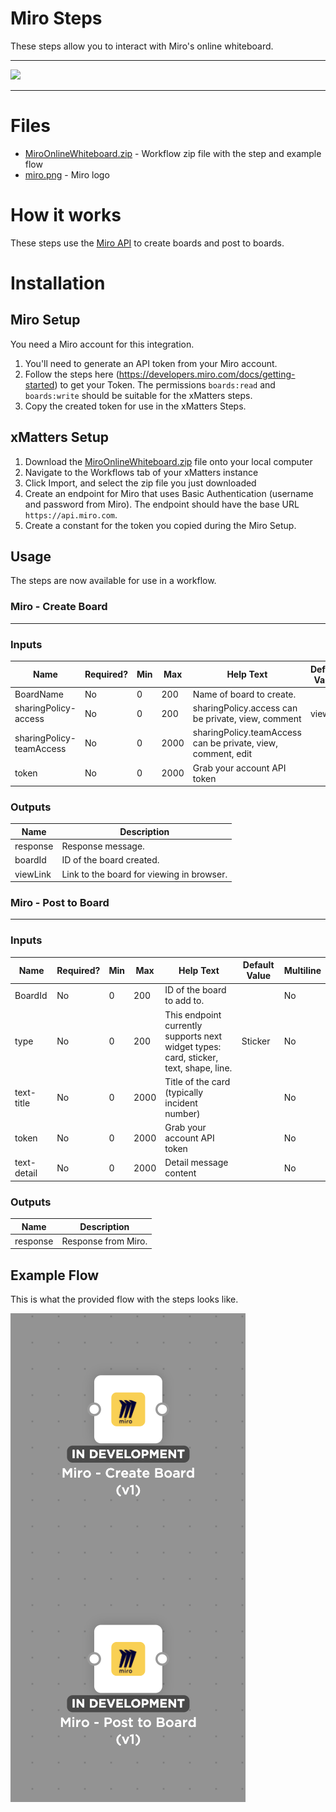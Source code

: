 # Miro Steps

These steps allow you to interact with Miro's online whiteboard.


---------

<kbd>
<a href="https://support.xmatters.com/hc/en-us/community/topics">
   <img src="https://github.com/xmatters/xMatters-Labs/raw/master/media/disclaimer.png">
</a>
</kbd>

---------

# Files

* [MiroOnlineWhiteboard.zip](MiroOnlineWhiteboard.zip) - Workflow zip file with the step and example flow
* [miro.png](/miro.png) - Miro logo

# How it works
These steps use the [Miro API](https://developers.miro.com/reference#introduction) to create boards and post to boards.


# Installation

## Miro Setup

You need a Miro account for this integration.

1. You'll need to generate an API token from your Miro account.
2. Follow the steps here (https://developers.miro.com/docs/getting-started) to get your Token. The permissions `boards:read` and `boards:write` should be suitable for the xMatters steps.
3. Copy the created token for use in the xMatters Steps.

## xMatters Setup
1. Download the [MiroOnlineWhiteboard.zip](MiroOnlineWhiteboard.zip) file onto your local computer
2. Navigate to the Workflows tab of your xMatters instance
3. Click Import, and select the zip file you just downloaded
4. Create an endpoint for Miro that uses Basic Authentication (username and password from Miro). The endpoint should have the base URL `https://api.miro.com`.
5. Create a constant for the token you copied during the Miro Setup.


## Usage
The steps are now available for use in a workflow.

### Miro - Create Board
---
### Inputs
| Name  | Required? | Min | Max | Help Text | Default Value | Multiline |
| ----- | ----------| --- | --- | --------- | ------------- | --------- |
| BoardName | No | 0 | 200 | Name of board to create. | | No |
| sharingPolicy-access | No | 0 | 200 | sharingPolicy.access can be private, view, comment | view | No |
| sharingPolicy-teamAccess | No | 0 | 2000 | sharingPolicy.teamAccess can be private, view, comment, edit | | No |
| token | No | 0 | 2000 | Grab your account API token | | No |


### Outputs

| Name | Description |
| ---- | ----------  |
| response | Response message. |
| boardId | ID of the board created. |
| viewLink | Link to the board for viewing in browser. |


### Miro - Post to Board
---
### Inputs
| Name  | Required? | Min | Max | Help Text | Default Value | Multiline |
| ----- | ----------| --- | --- | --------- | ------------- | --------- |
| BoardId | No | 0 | 200 | ID of the board to add to. | | No |
| type | No | 0 | 200 | This endpoint currently supports next widget types: card, sticker, text, shape, line. | Sticker | No |
| text-title | No | 0 | 2000 | Title of the card (typically incident number) | | No |
| token | No | 0 | 2000 | Grab your account API token | | No |
| text-detail | No | 0 | 2000 | Detail message content | | No |


### Outputs

| Name | Description |
| ---- | ----------  |
| response | Response from Miro. |


## Example Flow
This is what the provided flow with the steps looks like.

<kbd>
	<img src="/media/ExampleFlow.png">
</kbd>

